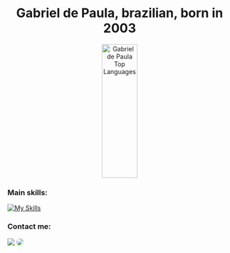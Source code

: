 <h1 align="center"; margin=0>Gabriel de Paula, brazilian, born in 2003</h1>

<!---[![Top Langs](https://github-readme-stats-git-masterrstaa-rickstaa.vercel.app/api/top-langs/?username=gaalisboa)](https://github.com/anuraghazra/github-readme-stats)-->

<div align="center">  
  <img width="40%" height="300px" src="https://github-readme-stats-git-masterrstaa-rickstaa.vercel.app/api/top-langs/?username=gaalisboa&theme=dark" alt="Gabriel de Paula Top Languages" /> 
</div>

### Main skills:
[![My Skills](https://skillicons.dev/icons?i=html,css,js,cs,dotnet,unity,python)](https://skillicons.dev)&nbsp;

### Contact me:
<div>
  <a href = "mailto:gaahlisboa@gmail.com"><img src="https://img.shields.io/badge/-Gmail-%23333?style=for-the-badge&logo=gmail&logoColor=white" target="_blank"></a>
  <a href="https://www.linkedin.com/in/gabrieldpsdev" target="_blank"><img src="https://img.shields.io/badge/-LinkedIn-%230077B5?style=for-the-badge&logo=linkedin&logoColor=white" style="border-radius: 30px" target="_blank"></a>
</div>
